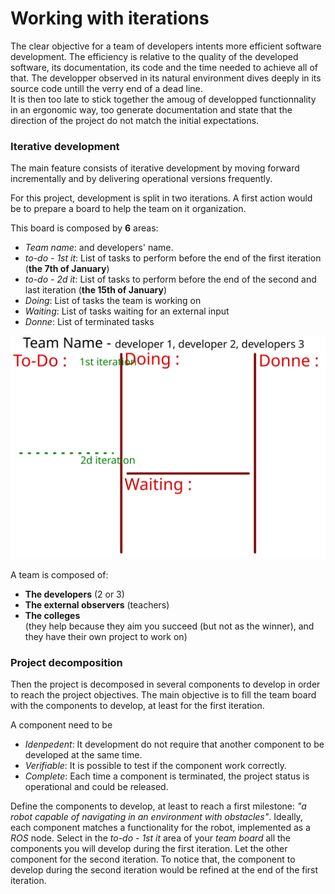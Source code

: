 # Working with iterations

The clear objective for a team of developers intents more efficient software development.
The efficiency is relative to the quality of the developed software, its documentation, its code and the time needed to achieve all of that.
The developper observed in its natural environment dives deeply in its source code untill the verry end of a dead line.  
It is then too late to stick together the amoug of developped functionnality in an ergonomic way, too generate documentation and state that the direction of the project do not match the initial expectations. 

### Iterative development


The main feature consists of iterative development
by moving forward incrementally
and by delivering operational versions frequently.

For this project, development is split in two iterations.
A first action would be to prepare a board to help the team on it organization.

This board is composed by **6** areas:

- *Team name*: and developers' name.
- *to-do - 1st it*: List of tasks to perform before the end of the first iteration (**the 7th of January**)
- *to-do - 2d it*: List of tasks to perform before the end of the second and last iteration (**the 15th of January**)
- *Doing*: List of tasks the team is working on
- *Waiting*: List of tasks waiting for an external input
- *Donne*:  List of terminated tasks

![](resources/team-board.svg)

A team is composed of:

- **The developers** (2 or 3)
- **The external observers** (teachers)
- **The colleges** <br /> (they help because they aim you succeed (but not as the winner), and they have their own project to work on)



### Project decomposition

Then the project is decomposed in several components to develop in order to reach the project objectives.
The main objective is to fill the team board with the components to develop, at least for the first iteration.

A component need to be

- *Idenpedent*: It development do not require that another component to be developed at the same time.
- *Verifiable*: It is possible to test if the component work correctly.
- *Complete*: Each time a component is terminated, the project status is operational and could be released.

Define the components to develop, at least to reach a first milestone: *"a robot capable of navigating in an environment with obstacles"*.
Ideally, each component matches a functionality for the robot, implemented as a *ROS* node.
Select in the *to-do - 1st it* area of your *team board* all the components you will develop during the first iteration.
Let the other component for the second iteration.
To notice that, the component to develop during the second iteration would be refined at the end of the first iteration.

